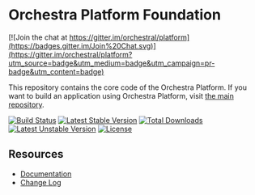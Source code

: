 Orchestra Platform Foundation
==============

[![Join the chat at https://gitter.im/orchestral/platform](https://badges.gitter.im/Join%20Chat.svg)](https://gitter.im/orchestral/platform?utm_source=badge&utm_medium=badge&utm_campaign=pr-badge&utm_content=badge)

This repository contains the core code of the Orchestra Platform. If you want to build an application using Orchestra Platform, visit [the main repository](https://github.com/orchestral/platform).

[![Build Status](https://travis-ci.org/orchestral/foundation.svg?branch=3.9)](https://travis-ci.org/orchestral/foundation)
[![Latest Stable Version](https://poser.pugx.org/orchestra/foundation/v/stable)](https://packagist.org/packages/orchestra/foundation)
[![Total Downloads](https://poser.pugx.org/orchestra/foundation/downloads)](https://packagist.org/packages/orchestra/foundation)
[![Latest Unstable Version](https://poser.pugx.org/orchestra/foundation/v/unstable)](https://packagist.org/packages/orchestra/foundation)
[![License](https://poser.pugx.org/orchestra/foundation/license)](https://packagist.org/packages/orchestra/foundation)

## Resources

* [Documentation](https://orchestraplatform.readme.io/)
* [Change Log](https://github.com/orchestral/foundation/releases)
